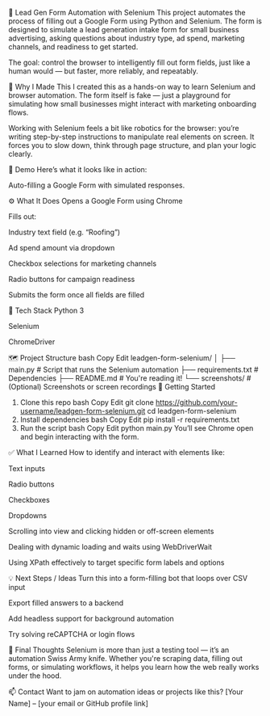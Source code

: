🧪 Lead Gen Form Automation with Selenium
This project automates the process of filling out a Google Form using Python and Selenium. The form is designed to simulate a lead generation intake form for small business advertising, asking questions about industry type, ad spend, marketing channels, and readiness to get started.

The goal: control the browser to intelligently fill out form fields, just like a human would — but faster, more reliably, and repeatably.

🧠 Why I Made This
I created this as a hands-on way to learn Selenium and browser automation. The form itself is fake — just a playground for simulating how small businesses might interact with marketing onboarding flows.

Working with Selenium feels a bit like robotics for the browser: you’re writing step-by-step instructions to manipulate real elements on screen. It forces you to slow down, think through page structure, and plan your logic clearly.

📸 Demo
Here’s what it looks like in action:


Auto-filling a Google Form with simulated responses.

⚙️ What It Does
Opens a Google Form using Chrome

Fills out:

Industry text field (e.g. “Roofing”)

Ad spend amount via dropdown

Checkbox selections for marketing channels

Radio buttons for campaign readiness

Submits the form once all fields are filled

🧰 Tech Stack
Python 3

Selenium

ChromeDriver

🗺️ Project Structure
bash
Copy
Edit
leadgen-form-selenium/
│
├── main.py              # Script that runs the Selenium automation
├── requirements.txt     # Dependencies
├── README.md            # You're reading it!
└── screenshots/         # (Optional) Screenshots or screen recordings
🚀 Getting Started
1. Clone this repo
bash
Copy
Edit
git clone https://github.com/your-username/leadgen-form-selenium.git
cd leadgen-form-selenium
2. Install dependencies
bash
Copy
Edit
pip install -r requirements.txt
3. Run the script
bash
Copy
Edit
python main.py
You’ll see Chrome open and begin interacting with the form.

✅ What I Learned
How to identify and interact with elements like:

Text inputs

Radio buttons

Checkboxes

Dropdowns

Scrolling into view and clicking hidden or off-screen elements

Dealing with dynamic loading and waits using WebDriverWait

Using XPath effectively to target specific form labels and options

💡 Next Steps / Ideas
Turn this into a form-filling bot that loops over CSV input

Export filled answers to a backend

Add headless support for background automation

Try solving reCAPTCHA or login flows

🤖 Final Thoughts
Selenium is more than just a testing tool — it’s an automation Swiss Army knife. Whether you're scraping data, filling out forms, or simulating workflows, it helps you learn how the web really works under the hood.

📫 Contact
Want to jam on automation ideas or projects like this?
[Your Name] – [your email or GitHub profile link]
